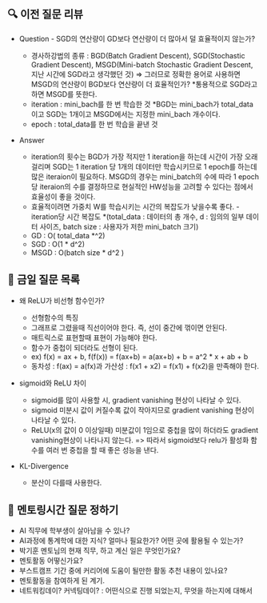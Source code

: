## 🔍 이전 질문 리뷰

- Question - SGD의 연산량이 GD보다 연산량이 더 많아서 덜 효율적이지 않는가?
  - 경사하강법의 종류 : BGD(Batch Gradient Descent), SGD(Stochastic Gradient Descent), MSGD(Mini-batch Stochastic Gradient Descent, 지난 시간에 SGD라고 생각했던 것) => 그러므로 정확한 용어로 사용하면 MSGD의 연산량이 BGD보다 연산량이 더 효율적인가? *통용적으로 SGD라고 하면 MSGD를 뜻한다.
  - iteration : mini_bach를 한 번 학습한 것 *BGD는 mini_bach가 total_data이고 SGD는 1개이고 MSGD에서는 지정한 mini_bach 개수이다.
  - epoch : total_data를 한 번 학습을 끝낸 것

- Answer
  - iteration의 횟수는 BGD가 가장 적지만 1 iteration을 하는데 시간이 가장 오래 걸리며 SGD는 1 iteration 당 1개의 데이터만 학습시키므로 1 epoch를 하는데 많은 iteraion이 필요하다. MSGD의 경우는 mini_batch의 수에 따라 1 epoch 당 iteraion의 수를 결정하므로 현실적인 HW성능을 고려할 수 있다는 점에서 효율성이 좋을 것이다.
  - 효율적이려면 가중치 W를 학습시키는 시간의 복잡도가 낮을수록 좋다.
  -iteration당 시간 복잡도 *(total_data : 데이터의 총 개수, d : 임의의 일부 데이터 사이즈, batch size : 사용자가 저한 mini_batch 크기)
  - GD : O( total_data *^2)
  - SGD : O(1 * d^2)
  - MSGD : O(batch size * d^2 )

## 📒 금일 질문 목록

- 왜 ReLU가 비선형 함수인가?
  - 선형함수의 특징 
  - 그래프로 그렸을때 직선이어야 한다. 즉, 선이 중간에 꺾이면 안된다. 
  - 매트릭스로 표현할때 표현이 가능해야 한다.
  - 함수가 중첩이 되더라도 선형이 된다.  
  - ex) f(x) = ax + b, f(f(x)) = f(ax+b) = a(ax+b) + b = a^2 * x + ab + b
  - 동차성 : f(ax) = a(fx)과 가산성 : f(x1 + x2) = f(x1) + f(x2)을 만족해야 한다.

- sigmoid와 ReLU 차이
  - sigmoid를 많이 사용할 시, gradient vanishing 현상이 나타날 수 있다. 
  - sigmoid 미분시 값이 커질수록 값이 작아지므로 gradient vanishing 현상이 나타날 수 있다. 
  - ReLU(x의 값이 0 이상일때) 미분값이 1임으로 중첩을 많이 하더라도 gradient vanishing현상이 나타나지 않는다. => 따라서 sigmoid보다 relu가 활성화 함수를 여러 번 중첩을 할 때 좋은 성능을 낸다.

- KL-Divergence 
  - 분산이 다를때 사용한다.

## 📎 멘토링시간 질문 정하기

- AI 직무에 학부생이 살아남을 수 있나?
- AI과정에 통계학에 대한 지식? 얼마나 필요한가? 어떤 곳에 활용될 수 있는가?
- 박기훈 멘토님의 현재 직무, 하고 계신 일은 무엇인가요?
- 멘토활동 어떻신가요?
- 부스트캠프 기간 중에 커리어에 도움이 될만한 활동 추천 내용이 있나요?
- 멘토활동을 참여하게 된 계기.
- 네트워킹데이? 커넥팅데이? : 어떤식으로 진행 되었는지, 무엇을 하는지에 대해서
